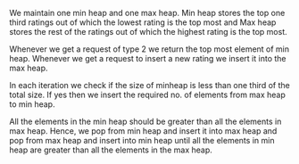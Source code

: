 We maintain one min heap and one max heap. Min heap stores the top one third ratings out of which the lowest rating is the top most and Max heap stores the rest of the ratings out of which the highest rating is the top most.

Whenever we get a request of type 2 we return the top most element of min heap. Whenever we get a request to insert a new rating we insert it into the max heap.

In each iteration we check if the size of minheap is less than one third of the total size. If yes then we insert the required no. of elements from max heap to min heap.

All the elements in the min heap should be greater than all the elements in max heap. Hence, we pop from min heap and insert it into max heap and pop from max heap and insert into min heap until all the elements in min heap are greater than all the elements in the max heap.

